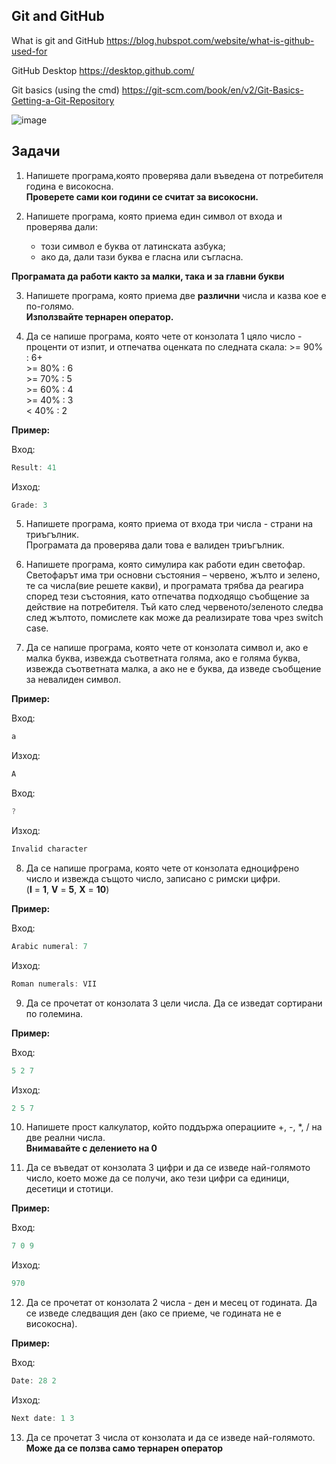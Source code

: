## Git and GitHub

What is git and GitHub https://blog.hubspot.com/website/what-is-github-used-for

GitHub Desktop https://desktop.github.com/

Git basics (using the cmd) https://git-scm.com/book/en/v2/Git-Basics-Getting-a-Git-Repository

![image](https://user-images.githubusercontent.com/49128895/195177324-70e262e9-efd8-494d-8234-e1a0d815eb31.png)

## Задачи

1. Напишете програма,която проверява дали въведена от потребителя година е високосна. <br />
 **Проверете сами кои години се считат за високосни.**

2. Напишете програма, която приема един символ от входа и проверява дали:
   - този символ е буква от латинската азбука;
   - ако да, дали тази буква е гласна или съгласна.

 **Програмата да работи както за малки, така и за главни букви**

3. Напишете програма, която приема две **различни** числа и казва кое е по-голямо. <br />
   **Използвайте тернарен оператор.**
   
4. Да се напише програма, която чете от конзолата 1 цяло число - проценти от изпит, и отпечатва оценката по следната скала:
 \>= 90% : 6+ <br />
\>= 80% : 6 <br />
\>= 70% : 5 <br />
\>= 60% : 4 <br />
\>= 40% : 3 <br />
< 40% : 2 <br />

**Пример:**

Вход:
```c++
Result: 41
```

Изход:
```c++
Grade: 3
```

5. Напишете програма, която приема от входа три числа - страни на триъгълник. <br />
   Програмата да проверява дали това е валиден триъгълник. <br />

6. Напишете програма, която симулира как работи един светофар. Светофарът има три основни състояния – червено, жълто и зелено, те са числа(вие решете какви), и програмата трябва да реагира според тези състояния, като отпечатва подходящо съобщение за действие на потребителя. Тъй като след червеното/зеленото следва след жълтото, помислете как може да реализирате това чрез switch case.
   
7. Да се напише програма, която чете от конзолата символ и, ако е малка буква, извежда съответната голяма, ако е голяма буква, извежда съответната малка, а ако не е буква, да изведе съобщение за невалиден символ.

**Пример:**

Вход:
```c++
a
```

Изход:
```c++
A
```

Вход:
```c++
?
```

Изход:
```c++
Invalid character
```
             
8. Да се напише програма, която чете от конзолата едноцифрено число и извежда същото число, записано с римски цифри. <br />
(**I**  =  **1**, **V**  =  **5**, **X**  =  **10**)

**Пример:**

Вход:
```c++
Arabic numeral: 7
```
Изход:
```c++
Roman numerals: VII
```
           
9. Да се прочетат от конзолата 3 цели числа. Да се изведат сортирани по големина.

 **Пример:**

Вход:
```c++
5 2 7
```
Изход:
```c++
2 5 7
```
      
10. Напишете прост калкулатор, който поддържа операциите +, -, *, / на две реални числа. <br />
  **Внимавайте с делението на 0**
   
11. Да се въведат от конзолата 3 цифри и да се изведе най-голямото число, което може да се получи, ако тези цифри са единици, десетици и стотици.

**Пример:**

Вход:
```c++
7 0 9
```
Изход:
```c++
970
```
   
12. Да се прочетат от конзолата 2 числа - ден и месец от годината. Да се изведе следващия ден (ако се приеме, че годината не е високосна).

**Пример:**

Вход:
```c++
Date: 28 2
```
Изход:
```c++
Next date: 1 3
```

13. Да се прочетат 3 числа от конзолата и да се изведе най-голямото. **Може да се ползва само тернарен оператор**
